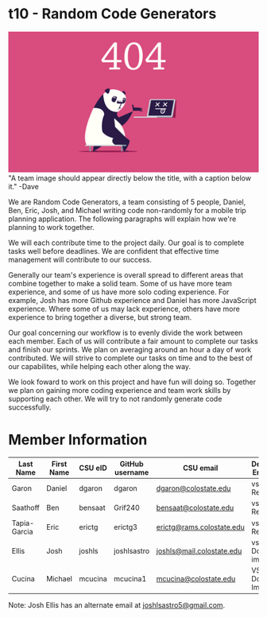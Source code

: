 # t10 - Random Code Generators
![Panda](team/images/panda.png)  
"A team image should appear directly below the title, with a caption below it." -Dave


We are Random Code Generators, a team consisting of 5 people, Daniel, Ben, Eric, Josh, and Michael writing code non-randomly for a mobile trip planning application. The following paragraphs will explain how we're planning to work together.  
  
We will each contribute time to the project daily. Our goal is to complete tasks well before deadlines. We are confident that effective time management will contribute to our success.  
  
Generally our team's experience is overall spread to different areas that combine together to make a solid team. Some of us have more team experience, and some of us have more solo coding experience. For example, Josh has more Github experience and Daniel has more JavaScript experience. Where some of us may lack experience, others have more experience to bring together a diverse, but strong team.
  
Our goal concerning our workflow is to evenly divide the work between each member. Each of us will contribute a fair amount to complete our tasks and finish our sprints. We plan on averaging around an hour a day of work contributed. We will strive to complete our tasks on time and to the best of our capabilites, while helping each other along the way.

We look foward to work on this project and have fun will doing so. Together we plan on gaining more coding experience and team work skills by supporting each other. We will try to not randomly generate code successfully.

# Member Information

| Last Name | First Name | CSU eID | GitHub username | CSU email | Development Environment |
| --- | --- | --- | --- | --- | --- |
| Garon | Daniel | dgaron | dgaron | dgaron@colostate.edu | vsCode w/ RemoteSSH |
| Saathoff | Ben | bensaat | Grif240 | bensaat@colostate.edu | vsCode w/ RemoteSSH |
| Tapia-Garcia | Eric | erictg | erictg3 | erictg@rams.colostate.edu | vsCode w/ RemoteSSH |
| Ellis | Josh | joshls | joshlsastro | joshls@mail.colostate.edu | vsCode w/ Docker image
| Cucina | Michael | mcucina | mcucina1 | mcucina@colostate.edu | VSCode with Docker Image |

Note: Josh Ellis has an alternate email at joshlsastro5@gmail.com.

